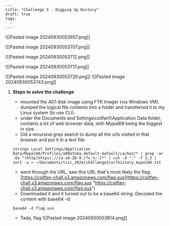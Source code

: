 ```
---
title: "Challenge 3 - Digging Up History"
draft: true
tags:
  - 
---
```

![[Pasted image 20240930053657.png]]

![[Pasted image 20240930053707.png]]

![[Pasted image 20240930053712.png]]

![[Pasted image 20240930053717.png]]

![[Pasted image 20240930053726.png]]
![[Pasted image 20240930053743.png]]

1. **Steps to solve the challenge**
    
    - mounted the AD1 disk image using FTK Imager (via Windows VM). dumped the logical file contents into a folder and transferred it to my Linux system (to use CLI).
    - under the Documents and Settings\csitfan1\Application Data folder, contains a lot of web browser data, with Mypal68 being the biggest in size.
    - Did a recursive grep search to dump all the urls visited in that browser and put it in a text file:
    
    `strings Local Settings/Application Data/Mypal68/Profiles/a80ofn6a.default-default/cache2/* | grep -ar -Eo "(http|https)://[a-zA-Z0-9./?=_%:-]*" | cut -d ":" -f 2,3 | sort -u > ~/Documents/tisc_2024/challenge3/urlhistory_mypal68.txt`
    
    - went through the URL, saw this URL that's most likely the flag: [https://csitfan-chall.s3.amazonaws.com/flag.sus](https://csitfan-chall.s3.amazonaws.com/flag.sus "https://csitfan-chall.s3.amazonaws.com/flag.sus")
    - Downloaded it and it turned out to be a base64 string. Decoded the content with base64 -d:
    
    `base64 -d flag.sus`
    
    - Tada, flag ![[Pasted image 20240930053814.png]]

    
